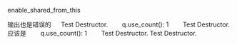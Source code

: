 enable_shared_from_this


输出也是错误的
　 Test Destructor.
　　q.use_count(): 1
　　Test Destructor.
应该是
　　q.use_count(): 1
　　Test Destructor.
Test Destructor.